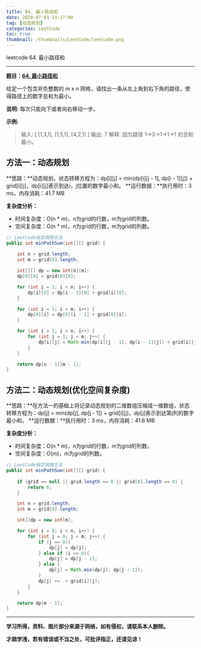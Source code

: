 ```yaml
---
title: 64. 最小路径和
date: 2020-07-01 14:17:00
tag: [动态规划]
categories: LeetCode
toc: true
thumbnail: /thumbnails/LeetCode/leetcode.png
---
```


leetcode 64. 最小路径和

<!--more-->

---

**题目：[64. 最小路径和](https://leetcode-cn.com/problems/minimum-path-sum/)**

给定一个包含非负整数的 m x n 网格，请找出一条从左上角到右下角的路径，使得路径上的数字总和为最小。

**说明:** 每次只能向下或者向右移动一步。

**示例:**

> 输入:
> [
>  [1,3,1],
>  [1,5,1],
>  [4,2,1]
> ]
> 输出: 7
> 解释: 因为路径 1→3→1→1→1 的总和最小。

## 方法一：动态规划

**思路：**动态规划，状态转移方程为：dp[i][j] = min(dp[i][j - 1], dp[i - 1][j]) + grid[i][j]，dp[i][j]表示到达i，j位置的数字最小和。
**运行数据：**执行用时：3 ms，内存消耗：41.7 MB

**复杂度分析：**

* 时间复杂度：O(n * m)，n为grid的行数，m为grid的列数。
* 空间复杂度：O(n * m)，n为grid的行数，m为grid的列数。

```java
// LeetCode指定调用方法 
public int minPathSum(int[][] grid) {
		
    int n = grid.length;
    int m = grid[0].length;

    int[][] dp = new int[n][m];
    dp[0][0] = grid[0][0];

    for (int i = 1; i < n; i++) {
        dp[i][0] = dp[i - 1][0] + grid[i][0];
    }

    for (int i = 1; i < m; i++) {
        dp[0][i] = dp[0][i - 1] + grid[0][i];
    }

    for (int i = 1; i < n; i++) {
        for (int j = 1; j < m; j++) {
            dp[i][j] = Math.min(dp[i][j - 1], dp[i - 1][j]) + grid[i][j];
        }
    }

    return dp[n - 1][m - 1];
}
```

## 方法二：动态规划(优化空间复杂度)

**思路：**在方法一的基础上将记录动态规划的二维数组压缩成一维数组，状态转移方程为：dp[j] = min(dp[j], dp[j - 1]) + grid[i][j]，dp[j]表示到达第j列的数字最小和。
**运行数据：**执行用时：3 ms，内存消耗：41.6 MB

**复杂度分析：**

* 时间复杂度：O(n * m)，n为grid的行数，m为grid的列数。
* 空间复杂度：O(m)，m为grid的列数。

```java
// LeetCode指定调用方法 
public int minPathSum(int[][] grid) {
		
    if (grid == null || grid.length == 0 || grid[0].length == 0) {
        return 0;	
    }

    int n = grid.length;
    int m = grid[0].length;

    int[]dp = new int[m];

    for (int i = 0; i < n; i++) {
        for (int j = 0; j < m; j++) {
            if (j == 0){
                dp[j] = dp[j];
            } else if (i == 0){
                dp[j] = dp[j - 1];
            } else {
                dp[j] = Math.min(dp[j], dp[j - 1]);
            }
            dp[j] +=  + grid[i][j];
        }
    }

    return dp[m - 1];
}
```

---

**学习所得，资料、图片部分来源于网络，如有侵权，请联系本人删除。**

**才疏学浅，若有错误或不当之处，可批评指正，还请见谅！**